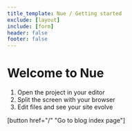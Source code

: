 ```yaml
---
title_template: Nue / Getting started
exclude: [layout]
include: [form]
header: false
footer: false
---
```


# Welcome to Nue

1. Open the project in your editor
2. Split the screen with your browser
3. Edit files and see your site evolve

[button href="/" "Go to blog index page"]

